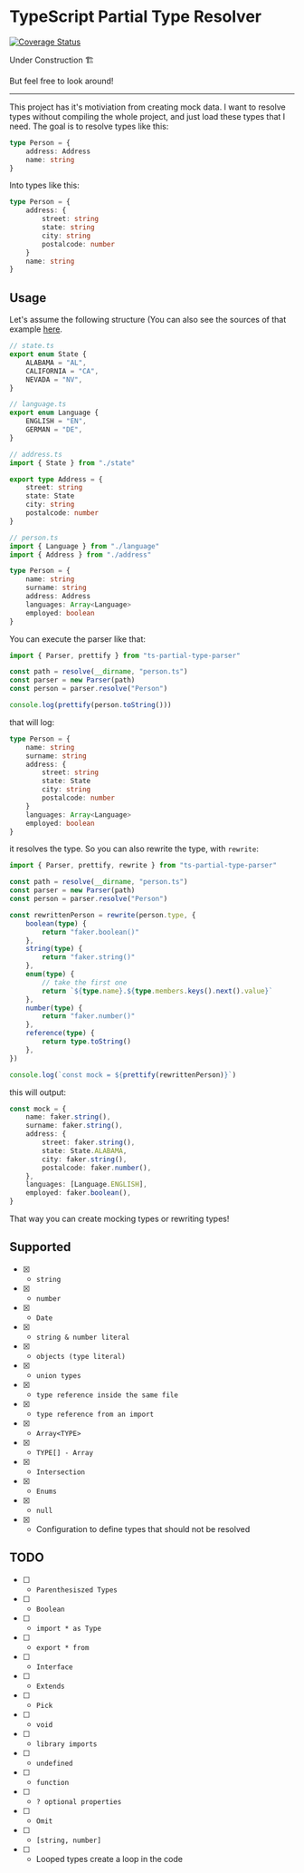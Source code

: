 # TypeScript Partial Type Resolver

[![Coverage Status](https://coveralls.io/repos/github/svenliebig/ts-partial-type-resolver/badge.svg?branch=master)](https://coveralls.io/github/svenliebig/ts-partial-type-resolver?branch=master)

Under Construction 🏗

But feel free to look around!

---

This project has it's motiviation from creating mock data. I want to resolve types without compiling the whole project, and just load these types that I need. The goal is to resolve types like this:

```ts
type Person = {
	address: Address
	name: string
}
```

Into types like this:

```ts
type Person = {
	address: {
		street: string
		state: string
		city: string
		postalcode: number
	}
	name: string
}
```

## Usage

Let's assume the following structure (You can also see the sources of that example [here](https://github.com/svenliebig/ts-partial-type-resolver/tree/master/examples/person).

```ts
// state.ts
export enum State {
	ALABAMA = "AL",
	CALIFORNIA = "CA",
	NEVADA = "NV",
}

// language.ts
export enum Language {
	ENGLISH = "EN",
	GERMAN = "DE",
}

// address.ts
import { State } from "./state"

export type Address = {
	street: string
	state: State
	city: string
	postalcode: number
}

// person.ts
import { Language } from "./language"
import { Address } from "./address"

type Person = {
	name: string
	surname: string
	address: Address
	languages: Array<Language>
	employed: boolean
}
```

You can execute the parser like that:

```ts
import { Parser, prettify } from "ts-partial-type-parser"

const path = resolve(__dirname, "person.ts")
const parser = new Parser(path)
const person = parser.resolve("Person")

console.log(prettify(person.toString()))
```

that will log:

```ts
type Person = {
	name: string
	surname: string
	address: {
		street: string
		state: State
		city: string
		postalcode: number
	}
	languages: Array<Language>
	employed: boolean
}
```

it resolves the type. So you can also rewrite the type, with `rewrite`:

```ts
import { Parser, prettify, rewrite } from "ts-partial-type-parser"

const path = resolve(__dirname, "person.ts")
const parser = new Parser(path)
const person = parser.resolve("Person")

const rewrittenPerson = rewrite(person.type, {
	boolean(type) {
		return "faker.boolean()"
	},
	string(type) {
		return "faker.string()"
	},
	enum(type) {
		// take the first one
		return `${type.name}.${type.members.keys().next().value}`
	},
	number(type) {
		return "faker.number()"
	},
	reference(type) {
		return type.toString()
	},
})

console.log(`const mock = ${prettify(rewrittenPerson)}`)
```

this will output:

```ts
const mock = {
	name: faker.string(),
	surname: faker.string(),
	address: {
		street: faker.string(),
		state: State.ALABAMA,
		city: faker.string(),
		postalcode: faker.number(),
	},
	languages: [Language.ENGLISH],
	employed: faker.boolean(),
}
```

That way you can create mocking types or rewriting types!

## Supported

- [x] - `string`
- [x] - `number`
- [x] - `Date`
- [x] - `string & number literal`
- [x] - `objects (type literal)`
- [x] - `union types`
- [x] - `type reference inside the same file`
- [x] - `type reference from an import`
- [x] - `Array<TYPE>`
- [x] - `TYPE[] - Array`
- [x] - `Intersection`
- [x] - `Enums`
- [x] - `null`
- [x] - Configuration to define types that should not be resolved

## TODO

- [ ] - `Parenthesiszed Types`
- [ ] - `Boolean`
- [ ] - `import * as Type`
- [ ] - `export * from`
- [ ] - `Interface`
- [ ] - `Extends`
- [ ] - `Pick`
- [ ] - `void`
- [ ] - `library imports`
- [ ] - `undefined`
- [ ] - `function`
- [ ] - `? optional properties`
- [ ] - `Omit`
- [ ] - `[string, number]`
- [ ] - Looped types create a loop in the code

```

```
